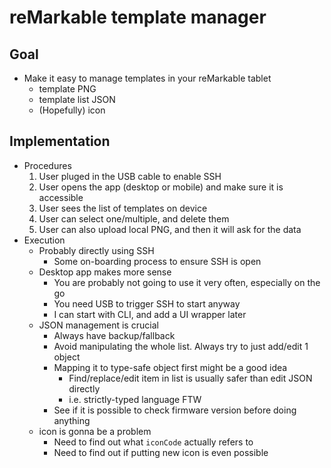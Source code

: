 # reMarkable template manager

## Goal

- Make it easy to manage templates in your reMarkable tablet
  - template PNG
  - template list JSON
  - (Hopefully) icon

## Implementation

- Procedures
  1. User pluged in the USB cable to enable SSH
  2. User opens the app (desktop or mobile) and make sure it is accessible
  3. User sees the list of templates on device
  4. User can select one/multiple, and delete them
  5. User can also upload local PNG, and then it will ask for the data
- Execution
  - Probably directly using SSH
    - Some on-boarding process to ensure SSH is open
  - Desktop app makes more sense
    - You are probably not going to use it very often, especially on the go
    - You need USB to trigger SSH to start anyway
    - I can start with CLI, and add a UI wrapper later
  - JSON management is crucial
    - Always have backup/fallback
    - Avoid manipulating the whole list. Always try to just add/edit 1 object
    - Mapping it to type-safe object first might be a good idea
      - Find/replace/edit item in list is usually safer than edit JSON directly
      - i.e. strictly-typed language FTW
    - See if it is possible to check firmware version before doing anything
  - icon is gonna be a problem
    - Need to find out what `iconCode` actually refers to
    - Need to find out if putting new icon is even possible

